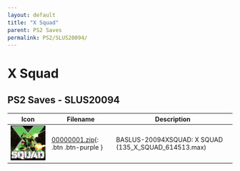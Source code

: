 ```yaml
---
layout: default
title: "X Squad"
parent: PS2 Saves
permalink: PS2/SLUS20094/
---
```

# X Squad

## PS2 Saves - SLUS20094

| Icon | Filename | Description |
|------|----------|-------------|
| ![X Squad](icon0.png) | [00000001.zip](00000001.zip){: .btn .btn-purple } | BASLUS-20094XSQUAD: X SQUAD (135_X_SQUAD_614513.max) |
